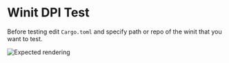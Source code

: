 Winit DPI Test
==============

Before testing edit `Cargo.toml` and specify path or repo of the winit that you want to test.

![Expected rendering](https://user-images.githubusercontent.com/11528855/32321937-d10501a6-bfd3-11e7-901b-e3faa23c523c.png)
